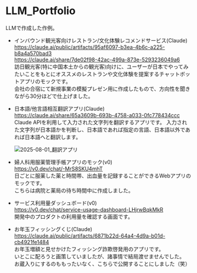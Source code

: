 # LLM_Portfolio
LLMで作成した作例。  
  
- インバウンド観光客向けレストラン/文化体験レコメンドサービス(Claude)  
  https://claude.ai/public/artifacts/95af6097-b3ea-4b6c-a225-b8a4a570bad3  
  https://claude.ai/share/7de02f98-42ac-499a-873e-5293236049a6  
  訪日観光客(特に中国本土からの観光客)向けに、ユーザーが日本でやってみたいことをもとにオススメのレストランや文化体験を提案するチャットボットアプリのモックです。  
  会社の合宿にて新規事業の模擬プレゼン用に作成したもので、方向性を聞きながら30分ほどで仕上げました。  

- 日本語/他言語相互翻訳アプリ(Claude)  
  https://claude.ai/share/65a3609b-693b-4758-a033-0fc778434ccc  
  Claude APIを利用して入力された文字列を翻訳するアプリです。
  入力された文字列が日本語かを判断し、日本語であれば指定の言語、日本語以外であれば日本語へと翻訳します。
  
  ![2025-08-01_翻訳アプリ](https://github.com/user-attachments/assets/f84c3cfd-17f6-45f8-992e-9834ca79fd76)

  
- 婦人科用服薬管理手帳アプリのモック(v0)  
  https://v0.dev/chat/-MrS8SKU4mhT  
  日ごとに服薬した薬と時間帯、出血量を記録することができるWebアプリのモックです。  
  こちらは病院と薬局の待ち時間中に作成しました。   

- サービス利用量ダッシュボード(v0)  
  https://v0.dev/chat/service-usage-dashboard-LHjrwBqkMkR  
  開発中のプロダクトの利用量を確認する画面です。  

- お年玉フィッシングくじ(Claude)  
  https://claude.ai/public/artifacts/6871b22d-64a4-4d9a-b01d-cb4921fe1484  
  お年玉増額と見せかけたフィッシング詐欺啓発用のアプリです。  
  いとこに配ろうと画策していましたが、諸事情で結局渡せませんでした。  
  お蔵入りにするのももったいなく、こちらで公開することにしました（笑）  
